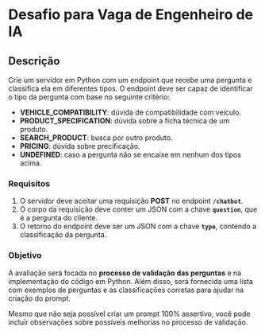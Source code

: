 # Desafio para Vaga de Engenheiro de IA

## Descrição

Crie um servidor em Python com um endpoint que recebe uma pergunta e classifica ela em diferentes tipos. O endpoint deve ser capaz de identificar o tipo da pergunta com base no seguinte critério:

- **VEHICLE_COMPATIBILITY**: dúvida de compatibilidade com veículo.
- **PRODUCT_SPECIFICATION**: dúvida sobre a ficha técnica de um produto.
- **SEARCH_PRODUCT**: busca por outro produto.
- **PRICING**: dúvida sobre precificação.
- **UNDEFINED**: caso a pergunta não se encaixe em nenhum dos tipos acima.

### Requisitos

1. O servidor deve aceitar uma requisição **POST** no endpoint **`/chatbot`**.
2. O corpo da requisição deve conter um JSON com a chave **`question`**, que é a pergunta do cliente.
3. O retorno do endpoint deve ser um JSON com a chave **`type`**, contendo a classificação da pergunta.

### Objetivo

A avaliação será focada no **processo de validação das perguntas** e na implementação do código em Python. Além disso, será fornecida uma lista com exemplos de perguntas e as classificações corretas para ajudar na criação do prompt.

Mesmo que não seja possível criar um prompt 100% assertivo, você pode incluir observações sobre possíveis melhorias no processo de validação.